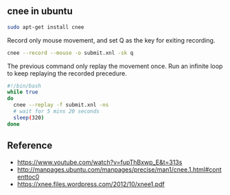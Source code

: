 ## cnee in ubuntu
```bash
sudo apt-get install cnee
```

Record only mouse movement, and set Q as the key for exiting recording.
```bash
cnee --record --mouse -o submit.xnl -sk q
```

The previous command only replay the movement once.
Run an infinite loop to keep replaying the recorded precedure.
```bash
#!/bin/bash
while true
do
  cnee --replay -f submit.xnl -ns
  # wait for 5 mins 20 seconds
  sleep(320)
done
```

## Reference
* https://www.youtube.com/watch?v=fupThBxwp_E&t=313s
* http://manpages.ubuntu.com/manpages/precise/man1/cnee.1.html#contenttoc0
* https://xnee.files.wordpress.com/2012/10/xnee1.pdf
